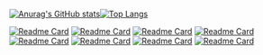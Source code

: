 [![Anurag's GitHub stats](https://github-readme-stats.vercel.app/api?username=yytany&theme=flag-india&show_icons=true&hide_title=true)](https://github.com/yytany?tab=repositories)[![Top Langs](https://github-readme-stats.vercel.app/api/top-langs/?username=yytany&layout=compact)](https://github.com/yytany?tab=repositories)

[![Readme Card](https://github-readme-stats.vercel.app/api/pin/?username=yytany&repo=transaction-matching-engine&show_owner=false&theme=vue)](https://github.com/yytany/transaction-matching-engine)
[![Readme Card](https://github-readme-stats.vercel.app/api/pin/?username=yytany&repo=ds&show_owner=false&theme=vue)](https://github.com/yytany/ds)
[![Readme Card](https://github-readme-stats.vercel.app/api/pin/?username=yytany&repo=qrcode2console&show_owner=false&theme=vue)](https://github.com/yytany/qrcode2console)
[![Readme Card](https://github-readme-stats.vercel.app/api/pin/?username=yytany&repo=algor&show_owner=false&theme=vue)](https://github.com/yytany/algor)
[![Readme Card](https://github-readme-stats.vercel.app/api/pin/?username=yytany&repo=mfc-soft-utils&show_owner=false&theme=vue)](https://github.com/yytany/mfc-soft-utils)
[![Readme Card](https://github-readme-stats.vercel.app/api/pin/?username=yytany&repo=msvs-projects&show_owner=false&theme=vue)](https://github.com/yytany/msvs-projects)
[![Readme Card](https://github-readme-stats.vercel.app/api/pin/?username=yytany&repo=CourseSelectionSystem&show_owner=false&theme=vue)](https://github.com/yytany/CourseSelectionSystem)
[![Readme Card](https://github-readme-stats.vercel.app/api/pin/?username=yytany&repo=public-chain-demo&show_owner=false&theme=vue)](https://github.com/yytany/public-chain-demo)

